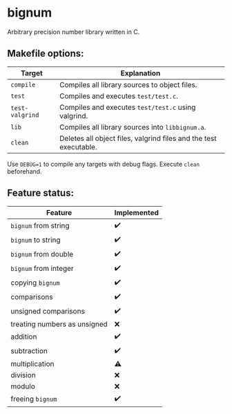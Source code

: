 # bignum
Arbitrary precision number library written in C.

## Makefile options:

| Target              | Explanation                                                       |
|---------------------|-------------------------------------------------------------------|
| ```compile```       | Compiles all library sources to object files.                     |
| ```test```          | Compiles and executes ```test/test.c```.                          |
| ```test-valgrind``` | Compiles and executes ```test/test.c``` using valgrind.           |
| ```lib```           | Compiles all library sources into ```libbignum.a```.              |
| ```clean```         | Deletes all object files, valgrind files and the test executable. |

Use ```DEBUG=1``` to compile any targets with debug flags. Execute ```clean``` beforehand.

## Feature status:

| Feature                      | Implemented |
|------------------------------|-------------|
| ```bignum``` from string     | ✔️           |
| ```bignum``` to string       | ✔️           |
| ```bignum``` from double     | ✔️           |
| ```bignum``` from integer    | ✔️           |
| copying ```bignum```         | ✔️           |
| comparisons                  | ✔️           |
| unsigned comparisons         | ✔️           |
| treating numbers as unsigned | ❌          |
| addition                     | ✔️           |
| subtraction                  | ✔️           |
| multiplication               | ⚠           |
| division                     | ❌          |
| modulo                       | ❌          |
| freeing ```bignum```         | ✔️           |

